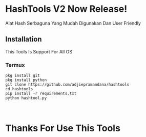 # HashTools V2 Now Release!


Alat Hash Serbaguna Yang Mudah Digunakan Dan User Friendly

## Installation 

This Tools Is Support For All OS 

### Termux 
`pkg install git`</br>
`pkg install python`</br>
`git clone https://github.com/adjiepramandana/hashtools`</br>
`cd hashtools`</br>
`pip install -r requirements.txt`</br>
`python hashtool.py`

</br>

# Thanks For Use This Tools

